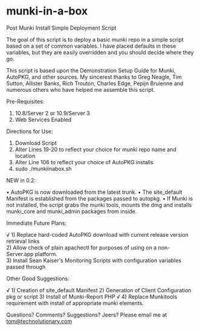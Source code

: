 munki-in-a-box
==============

Post Munki Install Simple Deployment Script


The goal of this script is to deploy a basic munki repo in a simple script based on a set of common variables. I have placed defaults in these variables, but they are easily overridden and you should decide where they go.

This script is based upon the Demonstration Setup Guide for Munki, AutoPKG, and other sources. My sincerest thanks to Greg Neagle, Tim Sutton, Allister Banks, Rich Trouton, Charles Edge, Pepijn Bruienne and numerous others who have helped me assemble this script.

Pre-Requisites:

1) 10.8/Server 2 or 10.9/Server 3  
2) Web Services Enabled

Directions for Use:

1) Download Script  
2) Alter Lines 19-20 to reflect your choice for munki repo name and location  
3) Alter Line 106 to reflect your choice of AutoPKG installs  
4) sudo ./munkiinabox.sh

NEW in 0.2:

• AutoPKG is now downloaded from the latest trunk.
• The site_default Manifest is established from the packages passed to autopkg.
• If Munki is not installed, the script grabs the munki tools, mounts the dmg and installs munki_core and munki_admin packages from inside. 

Immediate Future Plans:

√ 1) Replace hard-coded AutoPKG download with current release version retrieval links  
2) Allow check of plain apachectl for purposes of using on a non-Server.app platform.  
3) Install Sean Kaiser's Monitoring Scripts with configuration variables passed through

Other Good Suggestions:

√ 1) Creation of site_default Manifest
2) Generation of Client Configuration pkg or script
3) Install of Munki-Report PHP
√ 4) Replace Munkitools requirement with install of appropriate munki elements.


Questions? Comments? Suggestions? Jeers? Please email me at tom@technolutionary.com